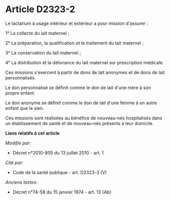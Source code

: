 # Article D2323-2

Le lactarium à usage intérieur et extérieur a pour mission d'assurer : 

1° La collecte du lait maternel ; 

2° La préparation, la qualification et le traitement du lait maternel ; 

3° La conservation du lait maternel ; 

4° La distribution et la délivrance du lait maternel sur prescription médicale. 

Ces missions s'exercent à partir de dons de lait anonymes et de dons de lait personnalisés. 

Le don personnalisé se définit comme le don de lait d'une mère à son propre enfant. 

Le don anonyme se définit comme le don de lait d'une femme à un autre enfant que le sien. 

Ces missions sont réalisées au bénéfice de nouveau-nés hospitalisés dans un établissement de santé et de nouveau-nés présents
à leur domicile.

**Liens relatifs à cet article**

_Modifié par_:

  - Décret n°2010-805 du 13 juillet 2010 - art. 1

_Cité par_:

  - Code de la santé publique - art. D2323-3 (V)

_Anciens textes_:

  - Décret n°74-58 du 15 janvier 1974 - art. 13 (Ab)
